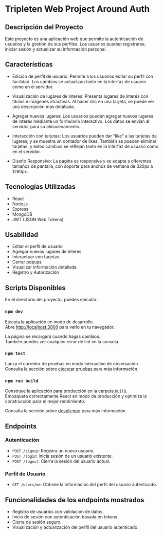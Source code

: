 # Tripleten Web Project Around Auth

## Descripción del Proyecto
Este proyecto es una aplicación web que permite la autenticación de usuarios y la gestión de sus perfiles. Los usuarios pueden registrarse, iniciar sesión y actualizar su información personal.

## Características

- Edición de perfil de usuario: Permite a los usuarios editar su perfil con facilidad. Los cambios se actualizan tanto en la interfaz de usuario como en el servidor.

- Visualización de lugares de interés: Presenta lugares de interés con títulos e imágenes atractivas. Al hacer clic en una tarjeta, se puede ver una descripción más detallada.

- Agregar nuevos lugares: Los usuarios pueden agregar nuevos lugares de interés mediante un formulario interactivo. Los datos se envían al servidor para su almacenamiento.

- Interacción con tarjetas: Los usuarios pueden dar "like" a las tarjetas de lugares, y se muestra un contador de likes. También se pueden eliminar tarjetas, y estos cambios se reflejan tanto en la interfaz de usuario como en el servidor.

- Diseño Responsivo: La página es responsiva y se adapta a diferentes tamaños de pantalla, con soporte para anchos de ventana de 320px a 1280px.

## Tecnologías Utilizadas
- React
- Node.js
- Express
- MongoDB
- JWT (JSON Web Tokens)

## Usabilidad

- Editar el perfil de usuario
- Agregar nuevos lugares de interés
- Interactuar con tarjetas
- Cerrar popups
- Visualizar información detallada
- Registro y Autorización

## Scripts Disponibles

En el directorio del proyecto, puedes ejecutar:

### `npm dev`

Ejecuta la aplicación en modo de desarrollo.\
Abre [http://localhost:3000](http://localhost:3000) para verlo en tu navegador.

La página se recargará cuando hagas cambios.\
También puedes ver cualquier error de lint en la consola.

### `npm test`

Lanza el corredor de pruebas en modo interactivo de observación.\
Consulta la sección sobre [ejecutar pruebas](https://facebook.github.io/create-react-app/docs/running-tests) para más información.

### `npm run build`

Construye la aplicación para producción en la carpeta `build`.\
Empaqueta correctamente React en modo de producción y optimiza la construcción para el mejor rendimiento.

Consulta la sección sobre [despliegue](https://facebook.github.io/create-react-app/docs/deployment) para más información.

## Endpoints

### Autenticación
- `POST /signup`: Registra un nuevo usuario.
- `POST /login`: Inicia sesión de un usuario existente.
- `POST /logout`: Cierra la sesión del usuario actual.

### Perfil de Usuario
- `GET /users/me`: Obtiene la información del perfil del usuario autenticado.

## Funcionalidades de los endpoints mostrados
- Registro de usuarios con validación de datos.
- Inicio de sesión con autenticación basada en tokens.
- Cierre de sesión seguro.
- Visualización y actualización del perfil del usuario autenticado.
